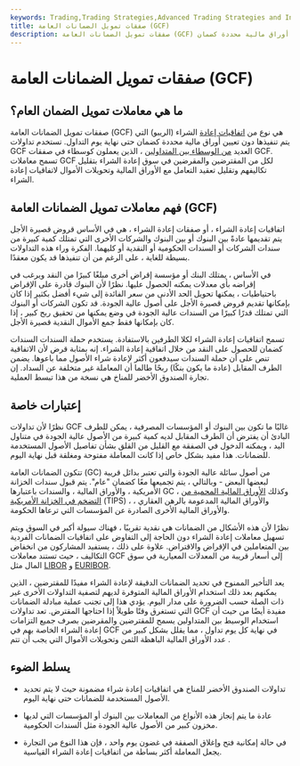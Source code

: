 ```yaml
---
keywords: Trading,Trading Strategies,Advanced Trading Strategies and Instruments,Advanced Strategies and Instruments
title: صفقات تمويل الضمانات العامة (GCF)
description: صفقات تمويل الضمانات العامة (GCF) هي نوع من اتفاقيات إعادة الشراء المنفذة دون تعيين أوراق مالية محددة كضمان.
---
```


# صفقات تمويل الضمانات العامة (GCF)
## ما هي معاملات تمويل الضمان العام؟

صفقات تمويل الضمانات العامة (GCF) هي نوع من [اتفاقيات إعادة](/repurchaseagreement) الشراء (الريبو) التي يتم تنفيذها دون تعيين أوراق مالية محددة كضمان حتى نهاية يوم التداول. تستخدم تداولات GCF العديد [من الوسطاء بين المتداولين](/inter-dealerbroker) ، الذين يعملون كوسطاء في صفقات GCF. تسمح معاملات GCF لكل من المقترضين والمقرضين في سوق إعادة الشراء بتقليل تكاليفهم وتقليل تعقيد التعامل مع الأوراق المالية وتحويلات الأموال لاتفاقيات إعادة الشراء.

## فهم معاملات تمويل الضمانات العامة (GCF)

اتفاقيات إعادة الشراء ، أو صفقات إعادة الشراء ، هي في الأساس قروض قصيرة الأجل يتم تقديمها عادةً بين البنوك أو بين البنوك والشركات الأخرى التي تمتلك كمية كبيرة من سندات الشركات أو السندات الحكومية أو النقدية أو كليهما. الفكرة وراء هذه التداولات بسيطة للغاية ، على الرغم من أن تنفيذها قد يكون معقدًا.

في الأساس ، يمتلك البنك أو مؤسسة إقراض أخرى مبلغًا كبيرًا من النقد ويرغب في إقراضه بأي معدلات يمكنه الحصول عليها. نظرًا لأن البنوك قادرة على الإقراض باحتياطيات ، يمكنها تحويل الحد الأدنى من سعر الفائدة إلى شيء أفضل بكثير إذا كان بإمكانها تقديم قروض قصيرة الأجل على أصول عالية الجودة. قد تكون الشركات أو البنوك التي تمتلك قدرًا كبيرًا من السندات عالية الجودة في وضع يمكنها من تحقيق ربح كبير ، إذا كان بإمكانها فقط جمع الأموال النقدية قصيرة الأجل.

تسمح اتفاقيات إعادة الشراء لكلا الطرفين بالاستفادة. يستخدم حملة السندات السندات كضمان للحصول على النقد من خلال اتفاقية إعادة الشراء. إنه بمثابة قرض لأن الاتفاقية تنص على أن حملة السندات سيدفعون أكثر لإعادة شراء الأصول مما باعوها. يضمن الطرف المقابل (عادة ما يكون بنكًا) ربحًا طالما أن المعاملة غير متخلفة عن السداد. إن تجارة الصندوق الأخضر للمناخ هي نسخة من هذا تبسط العملية.

## إعتبارات خاصة

نظرًا لأن تداولات GCF غالبًا ما تكون بين البنوك أو المؤسسات المصرفية ، يمكن للطرف البادئ أن يفترض أن الطرف المقابل لديه كمية كبيرة من الأصول عالية الجودة في متناول اليد ، ويمكنه الدخول في الصفقة مع القليل من القلق بشأن تفاصيل الأصول المستخدمة للضمانات. هذا مفيد بشكل خاص إذا كانت المعاملة مفتوحة ومغلقة قبل نهاية اليوم.

تتكون الضمانات العامة (GC) من أصول سائلة عالية الجودة والتي تعتبر بدائل قريبة لبعضها البعض - وبالتالي ، يتم تجميعها معًا كضمان "عام". يتم قبول سندات الخزانة الأمريكية ، والأوراق المالية ، والسندات باعتبارها GC ، وكذلك [الأوراق المالية المحمية من التضخم في الخزانة الأمريكية](/tips) (TIPS) ، والأوراق المالية المدعومة بالرهن العقاري ، والأوراق المالية الأخرى الصادرة عن المؤسسات التي ترعاها الحكومة.

نظرًا لأن هذه الأشكال من الضمانات هي نقدية تقريبًا ، فهناك سيولة أكبر في السوق ويتم تسهيل معاملات إعادة الشراء دون الحاجة إلى التفاوض على اتفاقيات الضمانات الفردية بين المتعاملين في الإقراض والاقتراض. علاوة على ذلك ، يستفيد المشاركون من انخفاض التكاليف ، حيث تستند معاملات GCF إلى أسعار قريبة من المعدلات المعيارية في سوق المال مثل [LIBOR](/libor) و [EURIBOR](/euribor).

يعد التأخير الممنوح في تحديد الضمانات الدقيقة لإعادة الشراء مفيدًا للمقترضين ، الذين يمكنهم بعد ذلك استخدام الأوراق المالية المتوفرة لديهم لتصفية التداولات الأخرى غير ذات الصلة حسب الضرورة على مدار اليوم. يؤدي هذا إلى تجنب عملية مبادلة الضمانات التي تستغرق وقتًا طويلاً إذا احتاجها المقترض. تعد تداولات GCF مفيدة أيضًا من حيث أن استخدام الوسيط بين المتداولين يسمح للمقترضين والمقرضين بصرف جميع التزامات إعادة الشراء الخاصة بهم في GCF في نهاية كل يوم تداول ، مما يقلل بشكل كبير من عدد الأوراق المالية الباهظة الثمن وتحويلات الأموال التي يجب أن تتم .

## يسلط الضوء

- تداولات الصندوق الأخضر للمناخ هي اتفاقيات إعادة شراء مضمونة حيث لا يتم تحديد الأصول المستخدمة للضمانات حتى نهاية اليوم.

- عادة ما يتم إنجاز هذه الأنواع من المعاملات بين البنوك أو المؤسسات التي لديها مخزون كبير من الأصول عالية الجودة مثل السندات الحكومية.

- في حالة إمكانية فتح وإغلاق الصفقة في غضون يوم واحد ، فإن هذا النوع من التجارة يجعل المعاملة أكثر بساطة من اتفاقيات إعادة الشراء القياسية.

